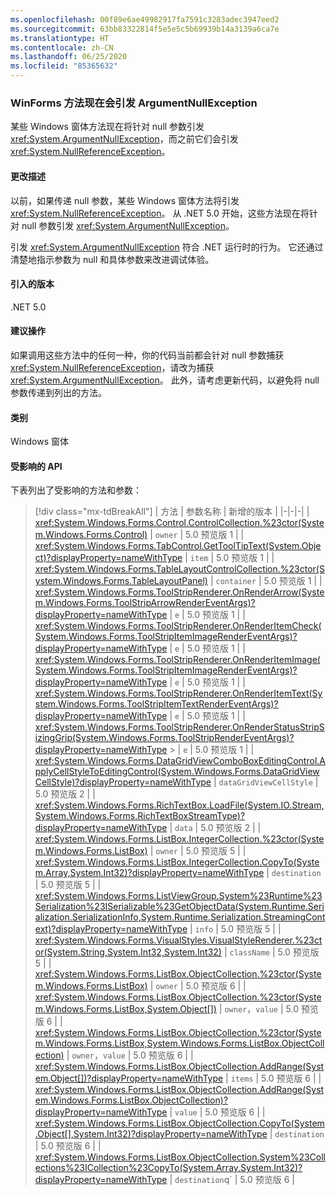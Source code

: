 ```yaml
---
ms.openlocfilehash: 00f89e6ae49982917fa7591c3283adec3947eed2
ms.sourcegitcommit: 63bb83322814f5e5e5c5b69939b14a3139a6ca7e
ms.translationtype: HT
ms.contentlocale: zh-CN
ms.lasthandoff: 06/25/2020
ms.locfileid: "85365632"
---
```

### <a name="winforms-methods-now-throw-argumentnullexception"></a>WinForms 方法现在会引发 ArgumentNullException

某些 Windows 窗体方法现在将针对 null 参数引发 <xref:System.ArgumentNullException>，而之前它们会引发 <xref:System.NullReferenceException>。

#### <a name="change-description"></a>更改描述

以前，如果传递 null 参数，某些 Windows 窗体方法将引发 <xref:System.NullReferenceException>。 从 .NET 5.0 开始，这些方法现在将针对 null 参数引发 <xref:System.ArgumentNullException>。

引发 <xref:System.ArgumentNullException> 符合 .NET 运行时的行为。 它还通过清楚地指示参数为 null 和具体参数来改进调试体验。

#### <a name="version-introduced"></a>引入的版本

.NET 5.0

#### <a name="recommended-action"></a>建议操作

如果调用这些方法中的任何一种，你的代码当前都会针对 null 参数捕获 <xref:System.NullReferenceException>，请改为捕获 <xref:System.ArgumentNullException>。 此外，请考虑更新代码，以避免将 null 参数传递到列出的方法。

#### <a name="category"></a>类别

Windows 窗体

#### <a name="affected-apis"></a>受影响的 API

下表列出了受影响的方法和参数：

> [!div class="mx-tdBreakAll"]
> | 方法 | 参数名称 | 新增的版本 |
> |-|-|-|
> | <xref:System.Windows.Forms.Control.ControlCollection.%23ctor(System.Windows.Forms.Control)> | `owner` | 5.0 预览版 1 |
> | <xref:System.Windows.Forms.TabControl.GetToolTipText(System.Object)?displayProperty=nameWithType> | `item` | 5.0 预览版 1 |
> | <xref:System.Windows.Forms.TableLayoutControlCollection.%23ctor(System.Windows.Forms.TableLayoutPanel)> | `container` | 5.0 预览版 1 |
> | <xref:System.Windows.Forms.ToolStripRenderer.OnRenderArrow(System.Windows.Forms.ToolStripArrowRenderEventArgs)?displayProperty=nameWithType> | `e` | 5.0 预览版 1 |
> | <xref:System.Windows.Forms.ToolStripRenderer.OnRenderItemCheck(System.Windows.Forms.ToolStripItemImageRenderEventArgs)?displayProperty=nameWithType> | `e` | 5.0 预览版 1 |
> | <xref:System.Windows.Forms.ToolStripRenderer.OnRenderItemImage(System.Windows.Forms.ToolStripItemImageRenderEventArgs)?displayProperty=nameWithType> | `e` | 5.0 预览版 1 |
> | <xref:System.Windows.Forms.ToolStripRenderer.OnRenderItemText(System.Windows.Forms.ToolStripItemTextRenderEventArgs)?displayProperty=nameWithType> | `e` | 5.0 预览版 1 |
> | <xref:System.Windows.Forms.ToolStripRenderer.OnRenderStatusStripSizingGrip(System.Windows.Forms.ToolStripRenderEventArgs)?displayProperty=nameWithType> > | `e` | 5.0 预览版 1 |
> | <xref:System.Windows.Forms.DataGridViewComboBoxEditingControl.ApplyCellStyleToEditingControl(System.Windows.Forms.DataGridViewCellStyle)?displayProperty=nameWithType> | `dataGridViewCellStyle` | 5.0 预览版 2 |
> | <xref:System.Windows.Forms.RichTextBox.LoadFile(System.IO.Stream,System.Windows.Forms.RichTextBoxStreamType)?displayProperty=nameWithType> | `data` | 5.0 预览版 2 |
> | <xref:System.Windows.Forms.ListBox.IntegerCollection.%23ctor(System.Windows.Forms.ListBox)> | `owner` | 5.0 预览版 5 |
> | <xref:System.Windows.Forms.ListBox.IntegerCollection.CopyTo(System.Array,System.Int32)?displayProperty=nameWithType> | `destination` | 5.0 预览版 5 |
> | <xref:System.Windows.Forms.ListViewGroup.System%23Runtime%23Serialization%23ISerializable%23GetObjectData(System.Runtime.Serialization.SerializationInfo,System.Runtime.Serialization.StreamingContext)?displayProperty=nameWithType> | `info` | 5.0 预览版 5 |
> | <xref:System.Windows.Forms.VisualStyles.VisualStyleRenderer.%23ctor(System.String,System.Int32,System.Int32)> | `className` | 5.0 预览版 5 |
> | <xref:System.Windows.Forms.ListBox.ObjectCollection.%23ctor(System.Windows.Forms.ListBox)> | `owner` | 5.0 预览版 6 |
> | <xref:System.Windows.Forms.ListBox.ObjectCollection.%23ctor(System.Windows.Forms.ListBox,System.Object[])> | `owner`，`value` | 5.0 预览版 6 |
> | <xref:System.Windows.Forms.ListBox.ObjectCollection.%23ctor(System.Windows.Forms.ListBox,System.Windows.Forms.ListBox.ObjectCollection)> | `owner`，`value` | 5.0 预览版 6 |
> | <xref:System.Windows.Forms.ListBox.ObjectCollection.AddRange(System.Object[])?displayProperty=nameWithType> | `items` | 5.0 预览版 6 |
> | <xref:System.Windows.Forms.ListBox.ObjectCollection.AddRange(System.Windows.Forms.ListBox.ObjectCollection)?displayProperty=nameWithType> | `value` | 5.0 预览版 6 |
> | <xref:System.Windows.Forms.ListBox.ObjectCollection.CopyTo(System.Object[],System.Int32)?displayProperty=nameWithType> | `destination` | 5.0 预览版 6 |
> | <xref:System.Windows.Forms.ListBox.ObjectCollection.System%23Collections%23ICollection%23CopyTo(System.Array,System.Int32)?displayProperty=nameWithType> | `destination`q` | 5.0 预览版 6 |

<!-- 

#### Affected APIs

- `M:System.Windows.Forms.Control.ControlCollection.#ctor(System.Windows.Forms.Control)`
- `M:System.Windows.Forms.TabControl.GetToolTipText(System.Object)`
- `M:System.Windows.Forms.TableLayoutControlCollection.#ctor(System.Windows.Forms.TableLayoutPanel)`
- `M:System.Windows.Forms.ToolStripRenderer.OnRenderArrow(System.Windows.Forms.ToolStripArrowRenderEventArgs)`
- `M:System.Windows.Forms.ToolStripRenderer.OnRenderItemImage(System.Windows.Forms.ToolStripItemImageRenderEventArgs)`
- `M:System.Windows.Forms.ToolStripRenderer.OnRenderItemCheck(System.Windows.Forms.ToolStripItemImageRenderEventArgs)`
- `M:System.Windows.Forms.ToolStripRenderer.OnRenderItemText(System.Windows.Forms.ToolStripItemTextRenderEventArgs)`
- `M:System.Windows.Forms.ToolStripRenderer.OnRenderStatusStripSizingGrip(System.Windows.Forms.ToolStripRenderEventArgs)`
- `M:System.Windows.Forms.DataGridViewComboBoxEditingControl.ApplyCellStyleToEditingControl(System.Windows.Forms.DataGridViewCellStyle)`
- `M:System.Windows.Forms.RichTextBox.LoadFile(System.IO.Stream,System.Windows.Forms.RichTextBoxStreamType)`
- `M:System.Windows.Forms.ListViewGroup.System%23Runtime%23Serialization%23ISerializable%23GetObjectData(System.Runtime.Serialization.SerializationInfo,System.Runtime.Serialization.StreamingContext)`
- `M:System.Windows.Forms.VisualStyles.VisualStyleRenderer.%23ctor(System.String,System.Int32,System.Int32)`
- `M:System.Windows.Forms.ListBox.IntegerCollection.%23ctor(System.Windows.Forms.ListBox)`
- `M:System.Windows.Forms.ListBox.IntegerCollection.CopyTo(System.Array,System.Int32)`
- `M:System.Windows.Forms.ListBox.ObjectCollection.%23ctor(System.Windows.Forms.ListBox)`
- `M:System.Windows.Forms.ListBox.ObjectCollection.%23ctor(System.Windows.Forms.ListBox,System.Object[])`
- `M:System.Windows.Forms.ListBox.ObjectCollection.%23ctor(System.Windows.Forms.ListBox,System.Windows.Forms.ListBox.ObjectCollection)`
- `M:System.Windows.Forms.ListBox.ObjectCollection.AddRange(System.Object[])`
- `M:System.Windows.Forms.ListBox.ObjectCollection.AddRange(System.Windows.Forms.ListBox.ObjectCollection)`
- `M:System.Windows.Forms.ListBox.ObjectCollection.CopyTo(System.Object[],System.Int32)`
- `M:System.Windows.Forms.ListBox.ObjectCollection.System%23Collections%23ICollection%23CopyTo(System.Array,System.Int32)`

-->
